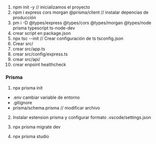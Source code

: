 1. npm init -y // inicializamos el proyecto
2. npm i express cors morgan @prisma/client // instalar depencias de producción
3. pm i -D @types/express @types/cors @types/morgan @types/node prisma typescript ts-node-dev
4. crear script en package.json
5. npx tsc --init // Crear configuración de ts tsconfig.json
6. Crear src/
7. crear src/app.ts
8. crear src/config/express.ts
9. crear src/api/
10. crear enpoint healthcheck

### Prisma

1. npx prisma init

- .env cambiar variable de entorno
- .gitignore
- prisma/schema.prisma // modificar archivo

2. Instalar estension prisma y configurar formato .vscode/settings.json

3. npx prisma migrate dev
4. npx prisma studio
